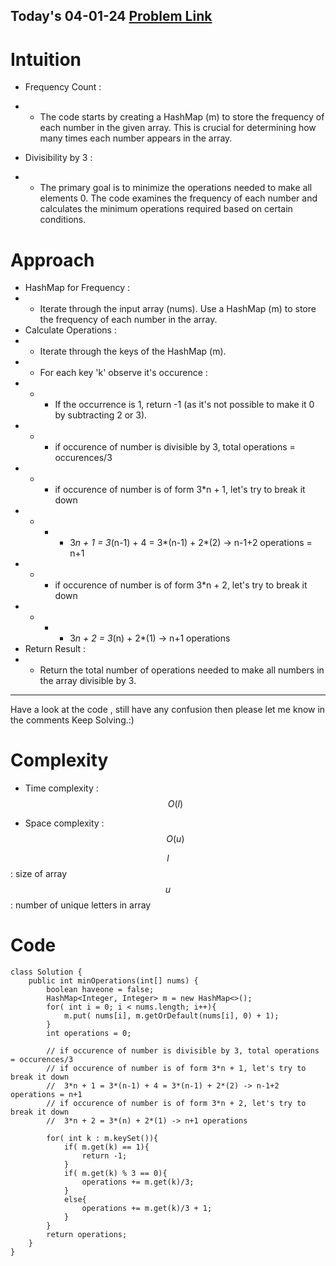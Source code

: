 ## Today's 04-01-24 [Problem Link](https://leetcode.com/problems/minimum-number-of-operations-to-make-array-empty/description/)

# Intuition
<!-- Describe your first thoughts on how to solve this problem. -->
- Frequency Count :
- - The code starts by creating a HashMap (m) to store the frequency of each number in the given array. This is crucial for determining how many times each number appears in the array.

- Divisibility by 3 :
- - The primary goal is to minimize the operations needed to make all elements 0. The code examines the frequency of each number and calculates the minimum operations required based on certain conditions.

# Approach
<!-- Describe your approach to solving the problem. -->
- HashMap for Frequency :
- - Iterate through the input array (nums).
Use a HashMap (m) to store the frequency of each number in the array.
- Calculate Operations :
- - Iterate through the keys of the HashMap (m).
- - For each key 'k' observe it's occurence :
- - - If the occurrence is 1, return -1 (as it's not possible to make it 0 by subtracting 2 or 3).
- - - if occurence of number is divisible by 3, total operations = occurences/3 
- - - if occurence of number is of form 3*n + 1, let's try to break it down
- - - - 3*n + 1 = 3*(n-1) + 4 = 3*(n-1) + 2*(2) -> n-1+2 operations = n+1 
- - - if occurence of number is of form 3*n + 2, let's try to break it down
- - - - 3*n + 2 = 3*(n) + 2*(1) -> n+1 operations 
- Return Result :
- - Return the total number of operations needed to make all numbers in the array divisible by 3. 
---
Have a look at the code , still have any confusion then please let me know in the comments
Keep Solving.:)

# Complexity
- Time complexity : $$O(l)$$
<!-- Add your time complexity here, e.g. $$O(n)$$ -->

- Space complexity : $$O(u)$$

$$l$$ : size of array
$$u$$ : number of unique letters in array
<!-- Add your space complexity here, e.g. $$O(n)$$ -->

# Code
```
class Solution {
    public int minOperations(int[] nums) {
        boolean haveone = false;
        HashMap<Integer, Integer> m = new HashMap<>();
        for( int i = 0; i < nums.length; i++){
            m.put( nums[i], m.getOrDefault(nums[i], 0) + 1);
        }
        int operations = 0;

        // if occurence of number is divisible by 3, total operations = occurences/3 
        // if occurence of number is of form 3*n + 1, let's try to break it down
        //  3*n + 1 = 3*(n-1) + 4 = 3*(n-1) + 2*(2) -> n-1+2 operations = n+1 
        // if occurence of number is of form 3*n + 2, let's try to break it down
        //  3*n + 2 = 3*(n) + 2*(1) -> n+1 operations 
  
        for( int k : m.keySet()){
            if( m.get(k) == 1){
                return -1;
            }
            if( m.get(k) % 3 == 0){
                operations += m.get(k)/3;
            }
            else{
                operations += m.get(k)/3 + 1;
            }
        }
        return operations;
    }
}
```